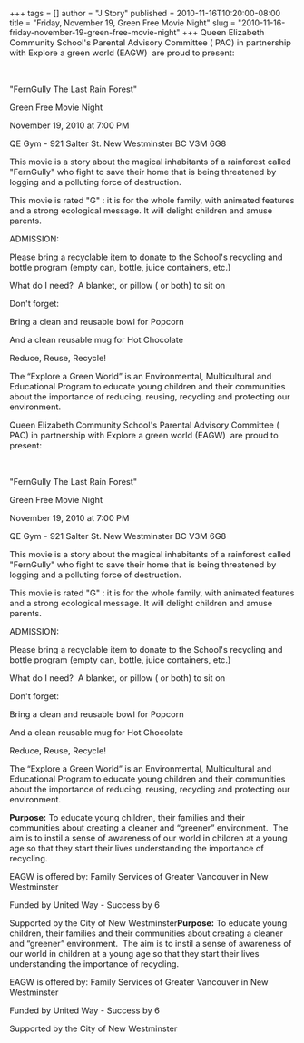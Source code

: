 +++
tags = []
author = "J Story"
published = 2010-11-16T10:20:00-08:00
title = "Friday, November 19, Green Free Movie Night"
slug = "2010-11-16-friday-november-19-green-free-movie-night"
+++
<span style="font-size: 11.0pt;">Queen Elizabeth Community School's
Parental Advisory Committee ( PAC) in partnership with Explore a green
world (EAGW)  are proud to present: </span>

<span style="font-size: 11.0pt;">  </span>

<span style="font-size: 11.0pt;">"FernGully The Last Rain Forest"
</span>

<span style="font-size: 11.0pt;">Green Free Movie Night </span>

<span style="font-size: 11.0pt;">November 19, 2010 at 7:00 PM</span>

<span style="font-size: 11.0pt;">QE Gym - 921 Salter St. New Westminster
BC V3M 6G8</span>

  

<span style="font-size: 11.0pt;">This movie is a story about the magical
inhabitants of a rainforest called "FernGully" who fight to save their
home that is being threatened by logging and a polluting force of
destruction.</span>

  

<span style="font-size: 11.0pt;">This movie is rated "G" : it is for the
whole family, with animated features and a strong ecological message. It
will delight children and amuse parents.</span>

  

<span style="font-size: 11.0pt;">ADMISSION: </span>

<span style="font-size: 11.0pt;">Please bring a recyclable item to
donate to the School's recycling and bottle program (empty can, bottle,
juice containers, etc.) </span>

  

<span style="font-size: 11.0pt;">What do I need?  A blanket, or pillow (
or both) to sit on</span>

  

<span style="font-size: 11.0pt;">Don't forget: </span>

<span style="font-size: 11.0pt;">Bring a clean and reusable bowl for
Popcorn</span>

<span style="font-size: 11.0pt;">And a clean reusable mug for Hot
Chocolate</span>

  

<span style="font-size: 11.0pt;">Reduce, Reuse, Recycle!</span>

  

<span style="font-size: 11.0pt;">The “Explore a Green World” is an
Environmental, Multicultural and Educational Program to educate young
children and their communities about the importance of reducing,
reusing, recycling and protecting our environment. </span>

<span style="font-size: 11.0pt;">Queen Elizabeth Community School's
Parental Advisory Committee ( PAC) in partnership with Explore a green
world (EAGW)  are proud to present: </span>

<span style="font-size: 11.0pt;">  </span>

<span style="font-size: 11.0pt;">"FernGully The Last Rain Forest"
</span>

<span style="font-size: 11.0pt;">Green Free Movie Night </span>

<span style="font-size: 11.0pt;">November 19, 2010 at 7:00 PM</span>

<span style="font-size: 11.0pt;">QE Gym - 921 Salter St. New Westminster
BC V3M 6G8</span>

  

<span style="font-size: 11.0pt;">This movie is a story about the magical
inhabitants of a rainforest called "FernGully" who fight to save their
home that is being threatened by logging and a polluting force of
destruction.</span>

  

<span style="font-size: 11.0pt;">This movie is rated "G" : it is for the
whole family, with animated features and a strong ecological message. It
will delight children and amuse parents.</span>

  

<span style="font-size: 11.0pt;">ADMISSION: </span>

<span style="font-size: 11.0pt;">Please bring a recyclable item to
donate to the School's recycling and bottle program (empty can, bottle,
juice containers, etc.) </span>

  

<span style="font-size: 11.0pt;">What do I need?  A blanket, or pillow (
or both) to sit on</span>

  

<span style="font-size: 11.0pt;">Don't forget: </span>

<span style="font-size: 11.0pt;">Bring a clean and reusable bowl for
Popcorn</span>

<span style="font-size: 11.0pt;">And a clean reusable mug for Hot
Chocolate</span>

  

<span style="font-size: 11.0pt;">Reduce, Reuse, Recycle!</span>

  

<span style="font-size: 11.0pt;">The “Explore a Green World” is an
Environmental, Multicultural and Educational Program to educate young
children and their communities about the importance of reducing,
reusing, recycling and protecting our environment. </span>

**<span style="font-size: 11.0pt;">Purpose:</span>**<span
style="font-size: 11.0pt;"> To educate young children, their families
and their communities about creating a cleaner and “greener”
environment.  The aim is to instil a sense of awareness of our world in
children at a young age so that they start their lives understanding the
importance of recycling.  </span>

<span style="font-size: 11.0pt;">EAGW is offered by: Family Services of
Greater Vancouver in New Westminster</span>

<span style="font-size: 11.0pt;">Funded by United Way - Success by
6</span>

**<span style="font-size: 11.0pt;"><span class="Apple-style-span"
style="font-weight: normal;">Supported by the City of New
Westminster</span>Purpose:</span>**<span style="font-size: 11.0pt;"> To
educate young children, their families and their communities about
creating a cleaner and “greener” environment.  The aim is to instil a
sense of awareness of our world in children at a young age so that they
start their lives understanding the importance of recycling.  </span>

<span style="font-size: 11.0pt;">EAGW is offered by: Family Services of
Greater Vancouver in New Westminster</span>

<span style="font-size: 11.0pt;">Funded by United Way - Success by
6</span>

<span style="font-size: 11.0pt;">Supported by the City of New
Westminster </span>
